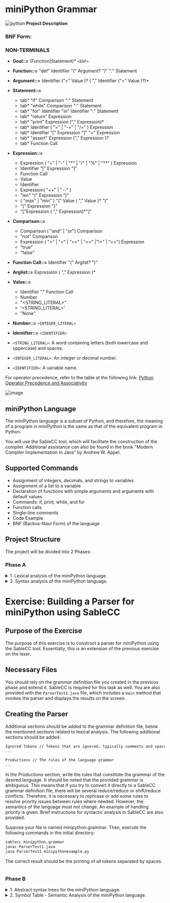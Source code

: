 # miniPython Grammar 
![python](https://editor.analyticsvidhya.com/uploads/58004python.jpg)
**Project Description**
### BNF Form:
### NON-TERMINALS
- **Goal::=** (Function|Statement)* `<EOF>`
- **Function::=** "def" Identifier "(" Argument? ")" ":" Statement
- **Argument::=** Identifier ("=" Value )? ( "," Identifier ("=" Value )?)*
- **Statement::=**
  - tab* "if" Comparison ":" Statement
  - tab* "while" Comparison ":" Statement
  - tab* "for" Identifier "in" Identifier ":" Statement
  - tab* "return" Expression
  - tab* "print" Expression ("," Expression)*
  - tab* Identifier ( "=" | "-=" | "/=" ) Expression
  - tab* Identifier "[" Expression "]" "=" Expression
  - tab* "assert" Expression ("," Expression )?
  - tab* Function Call

- **Expression::=**
  - Expression ( "+" | "-" | "*" | "/" | "%" | "**" ) Expression
  - Identifier "[" Expression "]"
  - Function Call
  - Value
  - Identifier
  - Expression( "++" | "--" )
  - "len" "(" Expression ")"
  - ( "max" | "min" ) "(" Value ( "," Value )* ")"
  - "(" Expression ")"
  - "["Expression ( "," Expression)*"]"

- **Comparison::=**
  - Comparison ( "and" | "or") Comparison
  - "not" Comparison
  - Expression ( ">" | "<" | ">=" | "<=" |"!=" | "==") Expression
  - "true"
  - "false"

- **Function Call::=** Identifier "(" Arglist? ")"

- **Arglist::=** Expression ( "," Expression )*

- **Value::=**
  - Identifier "." Function Call
  - Number
  - "<STRING_LITERAL>"
  - '<STRING_LITERAL>'
  - "None"

- **Number::=** `<INTEGER_LITERAL>`

- **Identifier::=** `<IDENTIFIER>`

- `<STRING_LITERAL>`: A word containing letters (both lowercase and uppercase) and spaces.
- `<INTEGER_LITERAL>`: An integer or decimal number.
- `<IDENTIFIER>`: A variable name.

For operator precedence, refer to the table at the following link: [Python Operator Precedence and Associativity](https://www.programiz.com/python-programming/precedence-associativity)



![image](https://media.istockphoto.com/id/1134880364/photo/grammar-word-from-wooden-blocks.jpg?s=612x612&w=0&k=20&c=V2dS_iEWmy9vSyb0myx2OXaVZSHFFYvXiFmto0Ab7r0=)

## miniPython Language

The miniPython language is a subset of Python, and therefore, the meaning of a program in miniPython is the same as that of the equivalent program in Python.

You will use the SableCC tool, which will facilitate the construction of the compiler. Additional assistance can also be found in the book "Modern Compiler Implementation in Java" by Andrew W. Appel.

## Supported Commands

- Assignment of integers, decimals, and strings to variables
- Assignment of a list to a variable
- Declaration of functions with simple arguments and arguments with default values
- Commands: if, print, while, and for
- Function calls
- Single-line comments
- Code Example
- BNF (Backus-Naur Form) of the language

## Project Structure

The project will be divided into 2 Phases:

### Phase A
<details>
<summary>1. Lexical analysis of the miniPython language.</summary>

## Exercise: Building a Lexer for miniPython using SableCC

## Purpose of the Exercise

The aim of this exercise is to construct a lexer for miniPython using the SableCC tool.

## Necessary Files

You are provided with the `sablecc.jar` file, which you should download locally and copy into a `lib` folder within your working directory. For example, if your working directory is named "compiler," create a folder named "lib" inside it and copy the `sablecc.jar` file there. Additionally, copy the `sablecc.bat` file (for Windows) into your working directory.

The `sablecc.bat` file facilitates the execution of SableCC and contains the command:

```sh
java -jar lib\sablecc.jar %1 %2 %3 %4 %5 %6 %7 %8 %9
```
you are also given the LexerTest1.java file, which includes a main method that invokes the lexer and displays the results on the screen.

For those working on the exercise in a Linux or IRIX environment, use the sablecc file instead of sablecc.bat. In this case, ensure that you have added execution permissions to the downloaded sablecc file (chmod +x sablecc).

Creating the Lexer
Your task is to create a grammar definition file. This file may contain the following sections for this phase:
```sh
Package minipython; // Declaration of the package, hence the folder, where generated files will be placed.

Helpers // Helper elements for the sections below
...

States // Declaration of states that the lexer can be in
...

Tokens // Lexical units of the lexer
...
```
The package declaration must be minipython as it is used in the imports of LexerTest1.java. Brief instructions for lexical analysis are provided.

Suppose your file is named minipython.grammar. Then, from your working directory, execute:
```sh
sablecc minipython.grammar
```
After execution, a directory named minipython should be created, containing subdirectories: analysis, lexer, node, and parser. Immediately after, execute from the same directory:
```java
javac LexerTest1.java
java LexerTest1 minipythonexample.py
```

The result should be the printing of all tokens separated by spaces.
</details>

<details>
<summary> 2. Syntax analysis of the miniPython language.<summary>

# Exercise: Building a Parser for miniPython using SableCC
## Purpose of the Exercise
The purpose of this exercise is to construct a parser for miniPython using the SableCC tool. Essentially, this is an extension of the previous exercise on the lexer.
## Necessary Files
You should rely on the grammar definition file you created in the previous phase and extend it. SableCC is required for this task as well. You are also provided with the `ParserTest1.java` file, which includes a `main` method that invokes the parser and displays the results on the screen.
## Creating the Parser
Additional sections should be added to the grammar definition file, below the mentioned sections related to lexical analysis. The following additional sections should be added:

  ```sh
  Ignored Tokens // Tokens that are ignored, typically comments and spaces
  ...

  Productions // The rules of the language grammar
  ...

  ```
In the Productions section, write the rules that constitute the grammar of the desired language. It should be noted that the provided grammar is ambiguous. This means that if you try to convert it directly to a SableCC grammar definition file, there will be several reduce/reduce or shift/reduce conflicts. Therefore, it is necessary to rephrase or add some rules to resolve priority issues between rules where needed. However, the semantics of the language must not change. An example of handling priority is given. Brief instructions for syntactic analysis in SableCC are also provided.

Suppose your file is named minipython.grammar. Then, execute the following commands in the initial directory:
  ```sh
  sablecc minipython.grammar
  javac ParserTest1.java 
  java ParserTest1 minipythonexample.py
  ```
The correct result should be the printing of all tokens separated by spaces.
</details>

### Phase B
<details>
<summary>1. Abstract syntax trees for the miniPython language.</summary>

# Exercise: Extending Grammar and Building an Abstract Syntax Tree (AST) for miniPython using SableCC

## Purpose of the Exercise

The purpose of this exercise is to extend the grammar definition file derived from the two previous exercises. The goal is to automate the construction of abstract syntax trees (AST) using the SableCC tool.

## Provided Code

You should build upon the grammar definition file you created in the previous phases and extend it. SableCC is also required for this task. Additionally, you are provided with the `ASTPrinter.java` and `ASTTest1.java` files. These will help you verify the correctness of the abstract syntax tree through visualization of the AST.

## Creating the Abstract Syntax Tree (AST)

The aim of constructing an abstract syntax tree is to discard elements and nodes in the specific syntax tree that are unnecessary for the subsequent stages of compilation. When performing syntactic analysis, we needed specific tokens to distinguish which rule to apply or required various levels of rules to declare priorities and resolve potential conflicts. Once all of these decisions have been made by the syntactic analyzer, it is no longer beneficial to retain a large volume of information.

You should add the following section to the grammar definition file, below the mentioned sections related to lexical and syntactic analysis:

```java
Abstract Syntax Tree // Declaration of the AST
...
```
At the same time, you need to modify the Productions section from the previous phase to align with the new Abstract Syntax Tree section. Explanations for the transformations to help you create abstract syntax trees are available at AST transformations in SableCC 3.0. Instructions in Greek for AST transformations in the SableCC tool are also provided.

Suppose your file is named minipython.grammar. Then, execute the following commands:
```java
sablecc minipython.grammar
javac ASTTest1.java
java ASTTest1 example.py
```
You will observe that the output now includes the abstract syntax tree.
</details>

<details>
<summary>2. Symbol Table - Semantic Analysis of the miniPython language.</summary>

## Exercise: Semantic Analysis for MiniPython Programs

## Purpose of the Exercise

The goal of this exercise is to perform semantic analysis on a program written in MiniPython. To achieve this, you will first construct a symbol table for storing elements necessary for semantic analysis, such as methods and variables. The symbol table will be later used by a type checker. The analysis should be conducted on the abstract syntax tree (AST) you generated in the previous exercise.

## Provided Code

Recall that SableCC has generated various `.java` files based on the grammar file you created in the previous stages of the project. These files are organized into suitable directories according to their categories. You should build upon these files to proceed with semantic analysis.

## Creating and Populating the Symbol Table

You need to define classes that will be used to store symbols in MiniPython. As mentioned earlier, symbols include methods, method parameters, local variables, and fields.

Next, you will use Visitors to traverse the AST. SableCC provides a ready-made visitor called `Switches`. To understand how to work with these visitors in the context of SableCC, you can refer to Etienne Gagnon's thesis. In summary, you should write a visitor class that extends (`extends`) the `DepthFirstAdapter` class found in the `MiniPython/analysis` directory. In this class, you will override (`override`) the methods needed from `DepthFirstAdapter`. The methods you write should aim to populate the symbol table and detect errors during this process.

Additional instructions for this stage can be found in the documents:
- [Instructions for Visitors - DepthFirstAdapter (MS Word)](link)
- [Instructions for AST Traversal](link)

Whenever an error is detected, an appropriate error message should be displayed.

Ideally, you should create at least two visitors to perform the following checks:

**1) Use of an undeclared variable, e.g.,**

  ```python
   def add(x, y):
       return x + y
   print k
  ```
  A variable is considered declared if it has been assigned a value or used as an argument in a function declaration. All variables are global.

  *Note: The following code is incorrect because the variable is used before it is declared:*

**2) Call to an undeclared function (here a function can be used before its declaration).**

**3) Incorrect parameter definitions in a function call.**

*Note: Pay attention to default values. The following code is correct:*
  ```python
  def add(x, y=2):
      return x + y
  print add(1)
  ```
**4) Use of a variable of a different type (e.g., Integer with String) as an integer.**
  *Note: Be careful with function calls. The following code is incorrect:*
  ```python
  def add(x, y):
      return x + y
  k = "hello world"
  print add(2, k)
  ```
**5) Operations in which None is used as operators.**

**6) Incorrect usage of a function, e.g.,**

  ```python
  def add(x, y):
      return "hello world"
  print add(2, 1) + 2
  ```
**7) Redefinition of a function with the same number of parameters.**

*Pay attention: If a function has 2 parameters and one with the same name has 3 but one has a default value, this is still incorrect. That is, the following declarations are incorrect:*
```python
def add(x, y):
def add(x, y, z=1)
#Also, the following declarations are incorrect:
def add(x, y, z):
def add(x, y, z=1)
```
No additional files are provided at this stage. You will modify the ParserTest1.java file to assist you in checking the correctness of your implementation. Specifically, after the line:

```java
Start ast = parser.parse();
```
in the ParserTest1.java file, you should add a line for each traversal of the abstract syntax tree using a Visitor. Assuming you define a class named SymbolTablePopulation, which inherits from DepthFirstAdapter, to check the results of your implemented code, add the line:

```java
ast.apply(new SymbolTablePopulation());
```
In the example above, we assume that the constructor of the class you defined does not take any parameters. With the added line, an additional traversal of the abstract syntax tree is performed, allowing you to perform checks by overriding specific methods of the DepthFirstAdapter class in the SymbolTablePopulation class.

Additionally, remove the following line from the ParserTest1.java file:

``` java
System.out.println(ast);
```
You will notice that the output now contains error messages
</details>